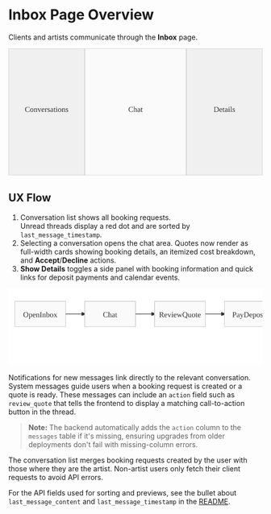 # Inbox Page Overview

Clients and artists communicate through the **Inbox** page.

![Inbox layout](inbox_screenshot.svg)

## UX Flow

1. Conversation list shows all booking requests.  
   Unread threads display a red dot and are sorted by `last_message_timestamp`.
2. Selecting a conversation opens the chat area.
   Quotes now render as full-width cards showing booking details,
   an itemized cost breakdown, and **Accept**/**Decline** actions.
3. **Show Details** toggles a side panel with booking information and quick
   links for deposit payments and calendar events.

![Inbox flow](inbox_flow.svg)

Notifications for new messages link directly to the relevant conversation.
System messages guide users when a booking request is created or a quote
is ready. These messages can include an `action` field such as
`review_quote` that tells the frontend to display a matching
call-to-action button in the thread.

> **Note:** The backend automatically adds the `action` column to the
> `messages` table if it's missing, ensuring upgrades from older
> deployments don't fail with missing-column errors.

The conversation list merges booking requests created by the user with
those where they are the artist. Non-artist users only fetch their client
requests to avoid API errors.

For the API fields used for sorting and previews, see the bullet about
`last_message_content` and `last_message_timestamp` in the
[README](../README.md).

